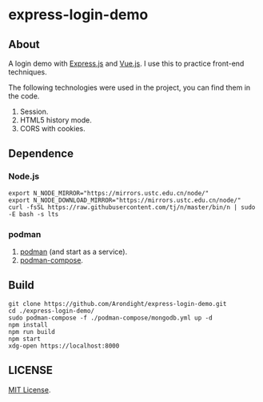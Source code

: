 # express-login-demo

## About

A login demo with [Express.js](https://github.com/expressjs/express.git) and [Vue.js](https://github.com/vuejs/core.git). I use this to practice front-end techniques.

The following technologies were used in the project, you can find them in the code.

1. Session.
2. HTML5 history mode.
3. CORS with cookies.

## Dependence

### Node.js

```shell
export N_NODE_MIRROR="https://mirrors.ustc.edu.cn/node/"
export N_NODE_DOWNLOAD_MIRROR="https://mirrors.ustc.edu.cn/node/"
curl -fsSL https://raw.githubusercontent.com/tj/n/master/bin/n | sudo -E bash -s lts
```

### podman

1. [podman](https://podman.io/getting-started/installation) (and start as a service).
2. [podman-compose](https://github.com/containers/podman-compose#installation).

## Build

```shell
git clone https://github.com/Arondight/express-login-demo.git
cd ./express-login-demo/
sudo podman-compose -f ./podman-compose/mongodb.yml up -d
npm install
npm run build
npm start
xdg-open https://localhost:8000
```

## LICENSE

[MIT License](LICENSE).
